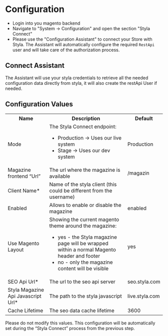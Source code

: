 # Configuration
* Login into you magento backend
* Navigate to "System -> Configuration" and open the section "Styla Connect"
* Please use the "Configuration Assistant" to connect your Store with Styla. The Assistant will automatically configure the required `RestApi` user and will take care of the authorization process.

## Connect Assistant

The Assistant will use your styla credentials to retrieve all the needed configuration data directly from styla, it will also create the restApi User if needed.

## Configuration Values

<table>
<tr>
<th>Name</th>
<th>Description</th>
<th>Default</th>
</tr>

<tr>
<td>Mode</td>
<td>The Styla Connect endpoint:

<ul>
<li>Production -&gt; Uses our live system

</li>
<li>Stage -&gt; Uses our dev system

</li>
</ul>

</td>
<td>Production</td>
</tr>

<tr>
<td>Magazine frontend “Url”</td>
<td>The url where the magazine is available</td>
<td>/magazin</td>
</tr>

<tr>
<td>Client Name*</td>
<td>Name of the styla client (this could be different from the username)</td>
<td></td>
</tr>

<tr>
<td>Enabled</td>
<td>Allows to enable or disable the magazine</td>
<td>enabled</td>
</tr>

<tr>
<td>Use Magento Layout</td>
<td>Showing the current magento theme around the magazine:

<ul>
<li>yes - the Styla magazine page will be wrapped within a normal Magento header and
footer

</li>
<li>no - only the magazine content will be visible

</li>
</ul>

</td>
<td>yes</td>
</tr>

<tr>
<td>SEO Api Url*</td>
<td>The url to the seo api server</td>
<td>seo.styla.com</td>
</tr>

<tr>
<td>Styla Magazine Api Javascript Url*</td>
<td>The path to the styla javascript</td>
<td>live.styla.com</td>
</tr>

<tr>
<td>Cache Lifetime</td>
<td>The seo data cache lifetime</td>
<td>3600</td>
</tr>
</table>

Please do not modify this values. This configuration will be automatically set during the “Styla Connect” process from the previous step.